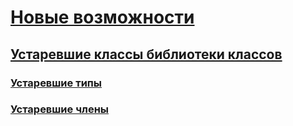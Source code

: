 # [Новые возможности](index.md)
## [Устаревшие классы библиотеки классов](whats-obsolete.md)
### [Устаревшие типы](obsolete-types.md)
### [Устаревшие члены](obsolete-members.md)
